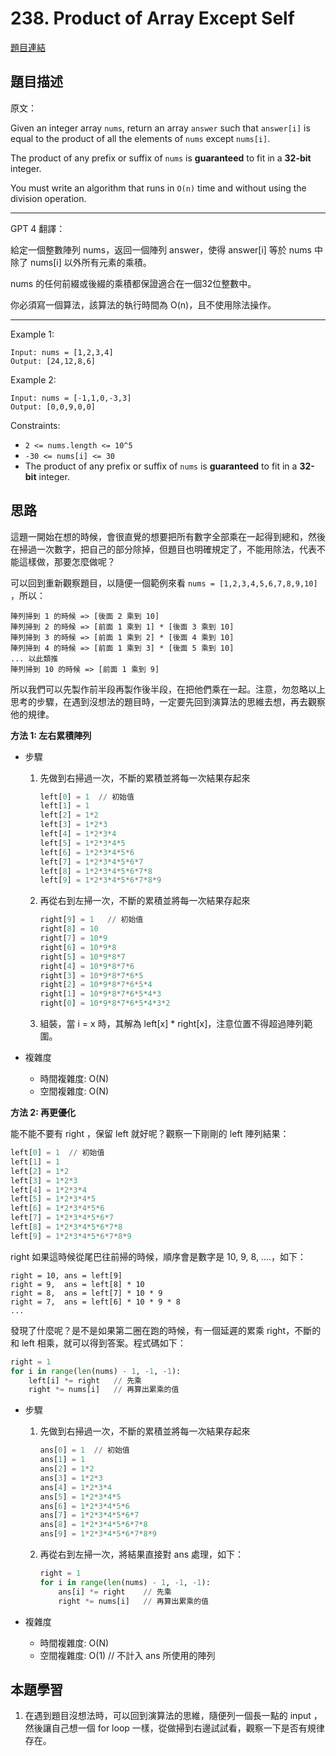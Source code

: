 # 238. Product of Array Except Self
[題目連結](https://leetcode.com/problems/product-of-array-except-self/)

## 題目描述
原文：

Given an integer array `nums`, return an array `answer` such that `answer[i]` is equal to the product of all the elements of `nums` except `nums[i]`.

The product of any prefix or suffix of `nums` is **guaranteed** to fit in a **32-bit** integer.

You must write an algorithm that runs in `O(n)` time and without using the division operation.

----

GPT 4 翻譯：

給定一個整數陣列 nums，返回一個陣列 answer，使得 answer[i] 等於 nums 中除了 nums[i] 以外所有元素的乘積。

nums 的任何前綴或後綴的乘積都保證適合在一個32位整數中。

你必須寫一個算法，該算法的執行時間為 O(n)，且不使用除法操作。

----

Example 1:
```
Input: nums = [1,2,3,4]
Output: [24,12,8,6]
```

Example 2:
```
Input: nums = [-1,1,0,-3,3]
Output: [0,0,9,0,0]
```


Constraints:

* `2 <= nums.length <= 10^5`
* `-30 <= nums[i] <= 30`
* The product of any prefix or suffix of `nums` is **guaranteed** to fit in a **32-bit** integer.

## 思路

這題一開始在想的時候，會很直覺的想要把所有數字全部乘在一起得到總和，然後在掃過一次數字，把自己的部分除掉，但題目也明確規定了，不能用除法，代表不能這樣做，那要怎麼做呢？

可以回到重新觀察題目，以隨便一個範例來看 `nums = [1,2,3,4,5,6,7,8,9,10]` ，所以：
```
陣列掃到 1 的時候 => [後面 2 乘到 10]
陣列掃到 2 的時候 => [前面 1 乘到 1] * [後面 3 乘到 10]
陣列掃到 3 的時候 => [前面 1 乘到 2] * [後面 4 乘到 10]
陣列掃到 4 的時候 => [前面 1 乘到 3] * [後面 5 乘到 10]
... 以此類推
陣列掃到 10 的時候 => [前面 1 乘到 9]
```

所以我們可以先製作前半段再製作後半段，在把他們乘在一起。注意，勿忽略以上思考的步驟，在遇到沒想法的題目時，一定要先回到演算法的思維去想，再去觀察他的規律。

**方法 1: 左右累積陣列**

* 步驟
    1. 先做到右掃過一次，不斷的累積並將每一次結果存起來
        ```python
        left[0] = 1  // 初始值
        left[1] = 1
        left[2] = 1*2
        left[3] = 1*2*3
        left[4] = 1*2*3*4
        left[5] = 1*2*3*4*5
        left[6] = 1*2*3*4*5*6
        left[7] = 1*2*3*4*5*6*7
        left[8] = 1*2*3*4*5*6*7*8
        left[9] = 1*2*3*4*5*6*7*8*9
        ```
    2. 再從右到左掃一次，不斷的累積並將每一次結果存起來
        ```python
        right[9] = 1   // 初始值
        right[8] = 10
        right[7] = 10*9
        right[6] = 10*9*8
        right[5] = 10*9*8*7
        right[4] = 10*9*8*7*6
        right[3] = 10*9*8*7*6*5
        right[2] = 10*9*8*7*6*5*4
        right[1] = 10*9*8*7*6*5*4*3
        right[0] = 10*9*8*7*6*5*4*3*2
        ```
    3. 組裝，當 i = x 時，其解為 left[x] * right[x]，注意位置不得超過陣列範圍。

* 複雜度
    * 時間複雜度: O(N)
    * 空間複雜度: O(N)


**方法 2: 再更優化**

能不能不要有 right ，保留 left 就好呢？觀察一下剛剛的 left 陣列結果：

```python
left[0] = 1  // 初始值
left[1] = 1
left[2] = 1*2
left[3] = 1*2*3
left[4] = 1*2*3*4
left[5] = 1*2*3*4*5
left[6] = 1*2*3*4*5*6
left[7] = 1*2*3*4*5*6*7
left[8] = 1*2*3*4*5*6*7*8
left[9] = 1*2*3*4*5*6*7*8*9
```

right 如果這時候從尾巴往前掃的時候，順序會是數字是 10, 9, 8, ....，如下：
```
right = 10, ans = left[9] 
right = 9,  ans = left[8] * 10
right = 8,  ans = left[7] * 10 * 9
right = 7,  ans = left[6] * 10 * 9 * 8
...
```

發現了什麼呢？是不是如果第二圈在跑的時候，有一個延遲的累乘 right，不斷的和 left 相乘，就可以得到答案。程式碼如下：

```python
right = 1
for i in range(len(nums) - 1, -1, -1):
    left[i] *= right   // 先乘
    right *= nums[i]   // 再算出累乘的值
```

* 步驟
    1. 先做到右掃過一次，不斷的累積並將每一次結果存起來
        ```python
        ans[0] = 1  // 初始值
        ans[1] = 1
        ans[2] = 1*2
        ans[3] = 1*2*3
        ans[4] = 1*2*3*4
        ans[5] = 1*2*3*4*5
        ans[6] = 1*2*3*4*5*6
        ans[7] = 1*2*3*4*5*6*7
        ans[8] = 1*2*3*4*5*6*7*8
        ans[9] = 1*2*3*4*5*6*7*8*9
        ```
    2. 再從右到左掃一次，將結果直接對 ans 處理，如下：
        ```python
        right = 1
        for i in range(len(nums) - 1, -1, -1):
            ans[i] *= right    // 先乘
            right *= nums[i]   // 再算出累乘的值
        ```

* 複雜度
    * 時間複雜度: O(N)
    * 空間複雜度: O(1)   // 不計入 ans 所使用的陣列


## 本題學習
1. 在遇到題目沒想法時，可以回到演算法的思維，隨便列一個長一點的 input ，然後讓自己想一個 for loop 一樣，從做掃到右邊試試看，觀察一下是否有規律存在。